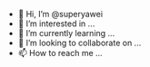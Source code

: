 - 👋 Hi, I’m @superyawei
- 👀 I’m interested in ...
- 🌱 I’m currently learning ...
- 💞️ I’m looking to collaborate on ...
- 📫 How to reach me ...

<!---
superyawei/superyawei is a ✨ special ✨ repository because its `README.md` (this file) appears on your GitHub profile.
You can click the Preview link to take a look at your changes.
--->
